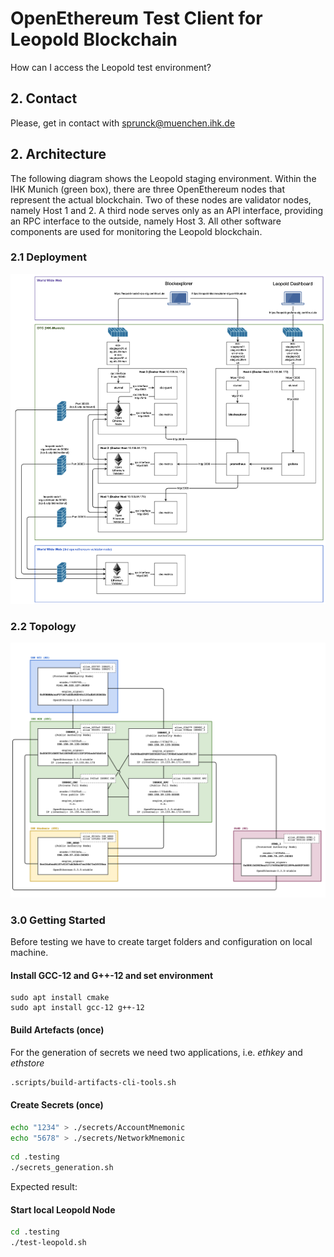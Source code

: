 # OpenEthereum Test Client for Leopold Blockchain 

How can I access the Leopold test environment?

## 2. Contact

Please, get in contact with [sprunck@muenchen.ihk.de](mailto:sprunck@muenchen.ihk.de)

## 2. Architecture

The following diagram shows the Leopold staging environment. Within the IHK Munich (green box), there are 
three OpenEthereum nodes that represent the actual blockchain. Two of these nodes are validator nodes, namely 
Host 1 and 2. A third node serves only as an API interface, providing an RPC interface to the outside, namely 
Host 3. All other software components are used for monitoring the Leopold blockchain.

### 2.1 Deployment

![](images/leopold-infrastructure-view-staging.png)

### 2.2 Topology

![](images/leopold-topologie-stag-6.2.1.png)


### 3.0 Getting Started

Before testing we have to create target folders and 
configuration on local machine.

#### Install GCC-12 and G++-12 and set environment

```shell
sudo apt install cmake
sudo apt install gcc-12 g++-12
```


#### Build Artefacts (once)

For the generation of secrets we need two applications, i.e. *ethkey* and *ethstore*

```bash
.scripts/build-artifacts-cli-tools.sh
```

#### Create Secrets (once)

```bash
echo "1234" > ./secrets/AccountMnemonic
echo "5678" > ./secrets/NetworkMnemonic
```

```bash
cd .testing
./secrets_generation.sh
```

Expected result:

#### Start local Leopold Node

```bash
cd .testing
./test-leopold.sh
```
